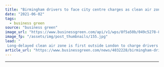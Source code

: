 ```yaml
---
title: "Birmingham drivers to face city centre charges as clean air zone launches"
date: "2021-06-02"
tags: 
  - business green
source: "business green"
image_url: "https://www.businessgreen.com/api/v1/wps/8f5a50b/049c5278-8e03-4a69-ab16-b4148e97ed9d/7/birmingham-main-185x114.jpg"
image_fp: "/assets/img/post_thumbnails/155.jpg"
lead: "
 Long-delayed clean air zone is first outside London to charge drivers of private fossil fuel cars as well as commercial vehicles ..."
article_url: "https://www.businessgreen.com/news/4032228/birmingham-drivers-city-centre-charges-clean-air-zone-launches"
---
```


---
